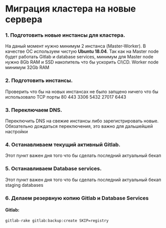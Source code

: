 # Миграция кластера на новые сервера

### 1. Подготовить новые инстансы для кластера. 
На даный момент нужно минимум 2 инстанса (Master-Worker). 
В качестве ОС используем чистую **Ubuntu 18.04**.
Так как на Master node будет работать Gitlab и database services, минимум для Master node нужно 8Gb RAM и SSD накопитель что бы ускорить CI\CD.
Worker node минимум 32Gb RAM



### 2. Подготовить инстансы. 
Проверить что бы на новых инстансах не было запщено ничего что бы использовало TCP порты 80 443 3306 5432 27017 6443

### 3. Переключаем DNS.
Переключить DNS на свежие инстансы либо зарегистрировать новые. Обязательно дождаться переключения, это важно для дальшейшей настройки

### 4. Останавливаем текущий активный Gitlab.
Этот пункт важен дня того что бы сделать последний актуальный бекап

### 5. Останавливаем Database services.
Этот пункт важен дня того что бы сделать последний актуальный бекап staging databases

### 6. Делаем резервную копию Gitlab и Database Services
#### Gitlab:
```
gitlab-rake gitlab:backup:create SKIP=registry
```
